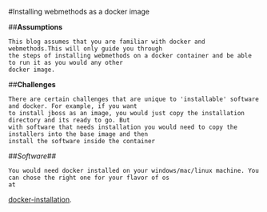 

#Installing webmethods as a docker image


##**Assumptions**

	This blog assumes that you are familiar with docker and webmethods.This will only guide you through
	the steps of installing webmethods on a docker container and be able to run it as you would any other
	docker image.
	
##**Challenges**

	There are certain challenges that are unique to 'installable' software and docker. For example, if you want
	to install jboss as an image, you would just copy the installation directory and its ready to go. But
	with software that needs installation you would need to copy the installers into the base image and then
	install the software inside the container
	
##*Software*##

	You would need docker installed on your windows/mac/linux machine. You can chose the right one for your flavor of os
	at 
[docker-installation](https://docs.docker.com/installation).
	
	


